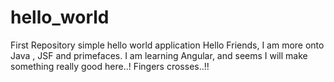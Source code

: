 # hello_world
First Repository simple hello world application
Hello Friends,
I am more onto Java , JSF and primefaces.
I am learning Angular, and seems I will make something really good here..! Fingers crosses..!!
